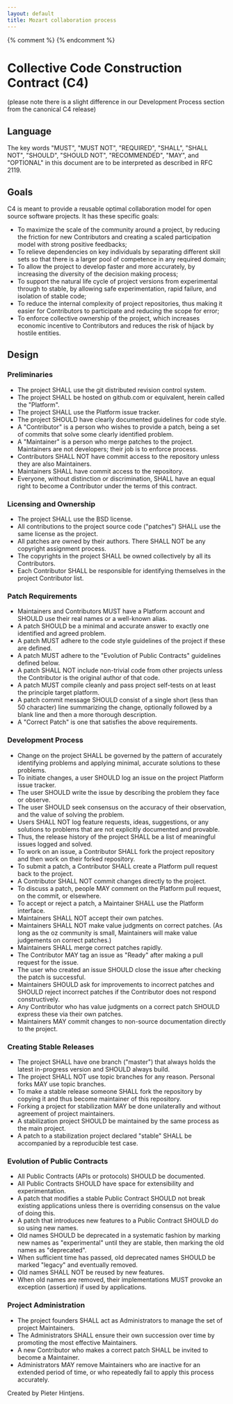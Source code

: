 ```yaml
---
layout: default
title: Mozart collaboration process
---
```


{% comment %} <!-- markdown formatted, see http://daringfireball.net/projects/markdown/basics --> {% endcomment %}

# Collective Code Construction Contract (C4)
(please note there is a slight difference in our Development Process section from the canonical C4 release)

## Language

The key words "MUST", "MUST NOT", "REQUIRED", "SHALL", "SHALL NOT", "SHOULD", "SHOULD NOT", "RECOMMENDED", "MAY", and "OPTIONAL" in this document are to be interpreted as described in RFC 2119.

## Goals

C4 is meant to provide a reusable optimal collaboration model for open source software projects. It has these specific goals:

* To maximize the scale of the community around a project, by reducing the friction for new Contributors and creating a scaled participation model with strong positive feedbacks;
* To relieve dependencies on key individuals by separating different skill sets so that there is a larger pool of competence in any required domain;
* To allow the project to develop faster and more accurately, by increasing the diversity of the decision making process;
* To support the natural life cycle of project versions from experimental through to stable, by allowing safe experimentation, rapid failure, and isolation of stable code;
* To reduce the internal complexity of project repositories, thus making it easier for Contributors to participate and reducing the scope for error;
* To enforce collective ownership of the project, which increases economic incentive to Contributors and reduces the risk of hijack by hostile entities.

## Design
### Preliminaries

* The project SHALL use the git distributed revision control system.
* The project SHALL be hosted on github.com or equivalent, herein called the "Platform".
* The project SHALL use the Platform issue tracker.
* The project SHOULD have clearly documented guidelines for code style.
* A "Contributor" is a person who wishes to provide a patch, being a set of commits that solve some clearly identified problem.
* A "Maintainer" is a person who merge patches to the project. Maintainers are not developers; their job is to enforce process.
* Contributors SHALL NOT have commit access to the repository unless they are also Maintainers.
* Maintainers SHALL have commit access to the repository.
* Everyone, without distinction or discrimination, SHALL have an equal right to become a Contributor under the terms of this contract.

### Licensing and Ownership

* The project SHALL use the BSD license.
* All contributions to the project source code ("patches") SHALL use the same license as the project.
* All patches are owned by their authors. There SHALL NOT be any copyright assignment process.
* The copyrights in the project SHALL be owned collectively by all its Contributors.
* Each Contributor SHALL be responsible for identifying themselves in the project Contributor list.

### Patch Requirements

* Maintainers and Contributors MUST have a Platform account and SHOULD use their real names or a well-known alias.
* A patch SHOULD be a minimal and accurate answer to exactly one identified and agreed problem.
* A patch MUST adhere to the code style guidelines of the project if these are defined.
* A patch MUST adhere to the "Evolution of Public Contracts" guidelines defined below.
* A patch SHALL NOT include non-trivial code from other projects unless the Contributor is the original author of that code.
* A patch MUST compile cleanly and pass project self-tests on at least the principle target platform.
* A patch commit message SHOULD consist of a single short (less than 50 character) line summarizing the change, optionally followed by a blank line and then a more thorough description.
* A "Correct Patch" is one that satisfies the above requirements.

### Development Process

* Change on the project SHALL be governed by the pattern of accurately identifying problems and applying minimal, accurate solutions to these problems.
* To initiate changes, a user SHOULD log an issue on the project Platform issue tracker.
* The user SHOULD write the issue by describing the problem they face or observe.
* The user SHOULD seek consensus on the accuracy of their observation, and the value of solving the problem.
* Users SHALL NOT log feature requests, ideas, suggestions, or any solutions to problems that are not explicitly documented and provable.
* Thus, the release history of the project SHALL be a list of meaningful issues logged and solved.
* To work on an issue, a Contributor SHALL fork the project repository and then work on their forked repository.
* To submit a patch, a Contributor SHALL create a Platform pull request back to the project.
* A Contributor SHALL NOT commit changes directly to the project.
* To discuss a patch, people MAY comment on the Platform pull request, on the commit, or elsewhere.
* To accept or reject a patch, a Maintainer SHALL use the Platform interface.
* Maintainers SHALL NOT accept their own patches.
* Maintainers SHALL NOT make value judgments on correct patches. (As long as the oz community is small, Maintainers will make value judgements on correct patches.)
* Maintainers SHALL merge correct patches rapidly.
* The Contributor MAY tag an issue as "Ready" after making a pull request for the issue.
* The user who created an issue SHOULD close the issue after checking the patch is successful.
* Maintainers SHOULD ask for improvements to incorrect patches and SHOULD reject incorrect patches if the Contributor does not respond constructively.
* Any Contributor who has value judgments on a correct patch SHOULD express these via their own patches.
* Maintainers MAY commit changes to non-source documentation directly to the project.

### Creating Stable Releases

* The project SHALL have one branch ("master") that always holds the latest in-progress version and SHOULD always build.
* The project SHALL NOT use topic branches for any reason. Personal forks MAY use topic branches.
* To make a stable release someone SHALL fork the repository by copying it and thus become maintainer of this repository.
* Forking a project for stabilization MAY be done unilaterally and without agreement of project maintainers.
* A stabilization project SHOULD be maintained by the same process as the main project.
* A patch to a stabilization project declared "stable" SHALL be accompanied by a reproducible test case.

### Evolution of Public Contracts

* All Public Contracts (APIs or protocols) SHOULD be documented.
* All Public Contracts SHOULD have space for extensibility and experimentation.
* A patch that modifies a stable Public Contract SHOULD not break existing applications unless there is overriding consensus on the value of doing this.
* A patch that introduces new features to a Public Contract SHOULD do so using new names.
* Old names SHOULD be deprecated in a systematic fashion by marking new names as "experimental" until they are stable, then marking the old names as "deprecated".
* When sufficient time has passed, old deprecated names SHOULD be marked "legacy" and eventually removed.
* Old names SHALL NOT be reused by new features.
* When old names are removed, their implementations MUST provoke an exception (assertion) if used by applications.

### Project Administration

* The project founders SHALL act as Administrators to manage the set of project Maintainers.
* The Administrators SHALL ensure their own succession over time by promoting the most effective Maintainers.
* A new Contributor who makes a correct patch SHALL be invited to become a Maintainer.
* Administrators MAY remove Maintainers who are inactive for an extended period of time, or who repeatedly fail to apply this process accurately.

Created by Pieter Hintjens.
